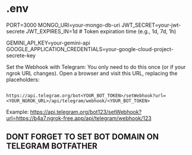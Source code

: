 # .env

PORT=3000 <!-- or any port you want -->
MONGO_URI=your-mongo-db-uri
JWT_SECRET=your-jwt-secrete
JWT_EXPIRES_IN=1d # Token expiration time (e.g., 1d, 7d, 1h)

GEMINI_API_KEY=your-gemini-api
GOOGLE_APPLICATION_CREDENTIALS=your-google-cloud-project-secrete-key

Set the Webhook with Telegram:
You only need to do this once (or if your ngrok URL changes). Open a browser and visit this URL, replacing the placeholders:

```

https://api.telegram.org/bot<YOUR_BOT_TOKEN>/setWebhook?url=<YOUR_NGROK_URL>/api/telegram/webhook/<YOUR_BOT_TOKEN>

```

Example: <https://api.telegram.org/bot123/setWebhook?url=https://b4a7.ngrok-free.app/api/telegram/webhook/123>

## DONT FORGET TO SET BOT DOMAIN ON TELEGRAM BOTFATHER
